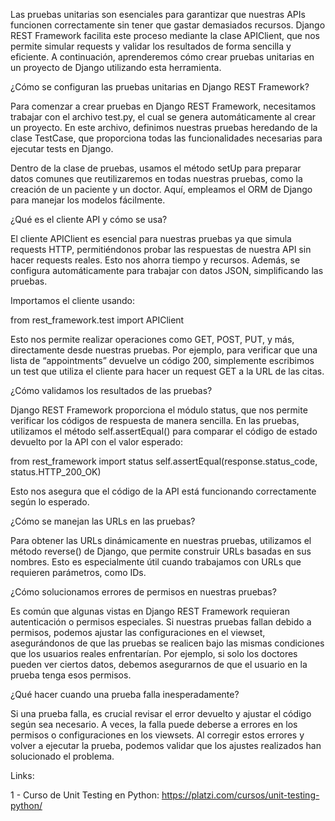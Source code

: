Las pruebas unitarias son esenciales para garantizar que nuestras APIs funcionen correctamente sin tener que gastar demasiados recursos. Django REST Framework facilita este proceso mediante la clase APIClient, que nos permite simular requests y validar los resultados de forma sencilla y eficiente. A continuación, aprenderemos cómo crear pruebas unitarias en un proyecto de Django utilizando esta herramienta.


¿Cómo se configuran las pruebas unitarias en Django REST Framework?

Para comenzar a crear pruebas en Django REST Framework, necesitamos trabajar con el archivo test.py, el cual se genera automáticamente al crear un proyecto. En este archivo, definimos nuestras pruebas heredando de la clase TestCase, que proporciona todas las funcionalidades necesarias para ejecutar tests en Django.

Dentro de la clase de pruebas, usamos el método setUp para preparar datos comunes que reutilizaremos en todas nuestras pruebas, como la creación de un paciente y un doctor. Aquí, empleamos el ORM de Django para manejar los modelos fácilmente.


¿Qué es el cliente API y cómo se usa?

El cliente APIClient es esencial para nuestras pruebas ya que simula requests HTTP, permitiéndonos probar las respuestas de nuestra API sin hacer requests reales. Esto nos ahorra tiempo y recursos. Además, se configura automáticamente para trabajar con datos JSON, simplificando las pruebas.

Importamos el cliente usando:

from rest_framework.test import APIClient

Esto nos permite realizar operaciones como GET, POST, PUT, y más, directamente desde nuestras pruebas. Por ejemplo, para verificar que una lista de “appointments” devuelve un código 200, simplemente escribimos un test que utiliza el cliente para hacer un request GET a la URL de las citas.


¿Cómo validamos los resultados de las pruebas?

Django REST Framework proporciona el módulo status, que nos permite verificar los códigos de respuesta de manera sencilla. En las pruebas, utilizamos el método self.assertEqual() para comparar el código de estado devuelto por la API con el valor esperado:

from rest_framework import status
self.assertEqual(response.status_code, status.HTTP_200_OK)

Esto nos asegura que el código de la API está funcionando correctamente según lo esperado.


¿Cómo se manejan las URLs en las pruebas?

Para obtener las URLs dinámicamente en nuestras pruebas, utilizamos el método reverse() de Django, que permite construir URLs basadas en sus nombres. Esto es especialmente útil cuando trabajamos con URLs que requieren parámetros, como IDs.


¿Cómo solucionamos errores de permisos en nuestras pruebas?

Es común que algunas vistas en Django REST Framework requieran autenticación o permisos especiales. Si nuestras pruebas fallan debido a permisos, podemos ajustar las configuraciones en el viewset, asegurándonos de que las pruebas se realicen bajo las mismas condiciones que los usuarios reales enfrentarían. Por ejemplo, si solo los doctores pueden ver ciertos datos, debemos asegurarnos de que el usuario en la prueba tenga esos permisos.


¿Qué hacer cuando una prueba falla inesperadamente?

Si una prueba falla, es crucial revisar el error devuelto y ajustar el código según sea necesario. A veces, la falla puede deberse a errores en los permisos o configuraciones en los viewsets. Al corregir estos errores y volver a ejecutar la prueba, podemos validar que los ajustes realizados han solucionado el problema.


Links:

1 - Curso de Unit Testing en Python:
https://platzi.com/cursos/unit-testing-python/